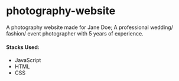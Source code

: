 # photography-website

A photography website made for Jane Doe; A professional wedding/ fashion/ event photographer with 5 years of experience.

<h4>Stacks Used:</h4>
<ul>
  <li>JavaScript</li>
  <li>HTML</li>
  <li>CSS</li>
</ul>
